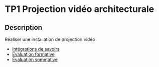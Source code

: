 # TP1 <!-- %: BLOC1 -->Projection vidéo architecturale<!-- %; -->

## Description

<!-- %: DESCRIPTION_EVS_1 -->
Réaliser une installation de projection vidéo
<!-- %; -->


* [Intégrations de savoirs](../../03-savoirs/01/README.md  )
* [Évaluation formative](../../04-evaluations/formatives/01/)
* [Évaluation sommative](../../04-evaluations/sommatives/01/)
